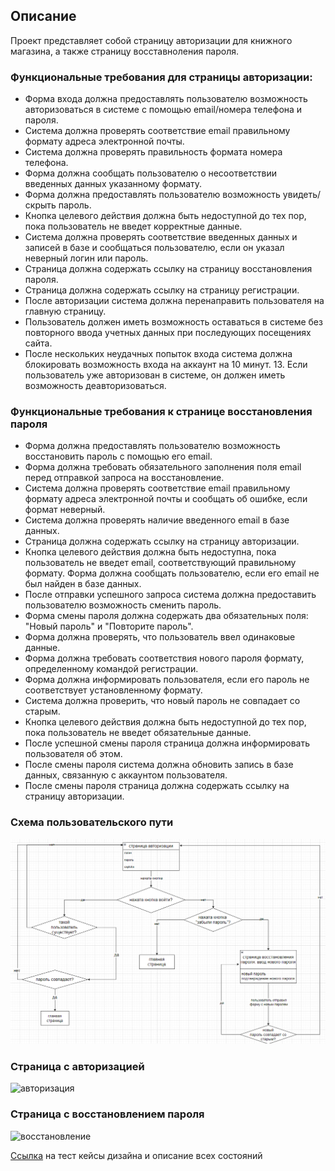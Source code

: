 ## Описание 

Проект представляет собой страницу авторизации для книжного магазина, а также страницу восставноления пароля.

### Функциональные требования для страницы авторизации: 
- Форма входа должна предоставлять пользователю возможность авторизоваться в системе с помощью email/номера телефона и пароля.
- Система должна проверять соответствие email правильному формату адреса электронной почты.
- Система должна проверять правильность формата номера телефона.
- Форма должна сообщать пользователю о несоответствии введенных данных указанному формату.
- Форма должна предоставлять пользователю возможность увидеть/скрыть пароль.
- Кнопка целевого действия должна быть недоступной до тех пор, пока пользователь не введет корректные данные.
- Система должна проверять соответствие введенных данных и записей в базе и сообщаться пользователю, если он указал неверный логин или пароль.
- Страница должна содержать ссылку на страницу восстановления пароля.
- Страница должна содержать ссылку на страницу регистрации.
- После авторизации система должна перенаправить пользователя на главную страницу.
- Пользователь должен иметь возможность оставаться в системе без повторного ввода учетных данных при последующих посещениях сайта.
- После нескольких неудачных попыток входа система должна блокировать возможность входа на аккаунт на 10 минут. 13. Если пользователь уже авторизован в системе, он должен иметь возможность деавторизоваться.
### Функциональные требования к странице восстановления пароля 
- Форма должна предоставлять пользователю возможность восстановить пароль с помощью его email.
- Форма должна требовать обязательного заполнения поля email перед отправкой запроса на восстановление.
- Система должна проверять соответствие email правильному формату адреса электронной почты и сообщать об ошибке, если формат неверный.
- Система должна проверять наличие введенного email в базе данных.
- Страница должна содержать ссылку на страницу авторизации.
- Кнопка целевого действия должна быть недоступна, пока пользователь не введет email, соответствующий правильному формату. Форма должна сообщать пользователю, если его email не был найден в базе данных.
- После отправки успешного запроса система должна предоставить пользователю возможность сменить пароль.
- Форма смены пароля должна содержать два обязательных поля: "Новый пароль" и "Повторите пароль".
- Форма должна проверять, что пользователь ввел одинаковые данные.
- Форма должна требовать соответствия нового пароля формату, определенному командой регистрации.
- Форма должна информировать пользователя, если его пароль не соответствует установленному формату.
- Система должна проверить, что новый пароль не совпадает со старым.
- Кнопка целевого действия должна быть недоступной до тех пор, пока пользователь не введет обязательные данные.
- После успешной смены пароля страница должна информировать пользователя об этом.
- После смены пароля система должна обновить запись в базе данных, связанную с аккаунтом пользователя.
- После смены пароля страница должна содержать ссылку на страницу авторизации.

### Схема пользовательского пути
![схема](схема.png)

### Страница с авторизацией
![авторизация](вход.bmp)


### Страница с восстановлением пароля
![восстановление](восстановление.bmp)

[Ссылка](https://vlg-ivtb1.youtrack.cloud/articles/AUTH-A-6/test-kejsy-dizajn) на тест кейсы дизайна и описание всех состояний 
